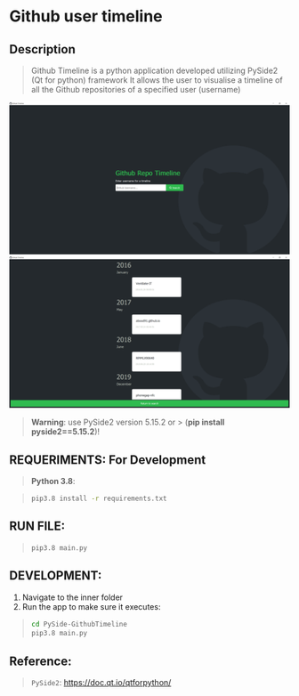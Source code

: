 # Github user timeline


## Description

> Github Timeline is a python application developed utilizing PySide2 (Qt for python) framework 
> It allows the user to visualise a timeline of all the Github repositories of a specified user (username)

![Serch View](/img/SearchView.png)
![Details View](/img/DetailsView.png)

> **Warning**: use PySide2 version 5.15.2 or > (**pip install pyside2==5.15.2**)!


## REQUERIMENTS: For Development
> **Python 3.8**:

> ```sh
> pip3.8 install -r requirements.txt
> ```


## RUN FILE:
> ```sh
> pip3.8 main.py
> ```

## DEVELOPMENT:

1. Navigate to the inner folder
2. Run the app to make sure it executes:

> ```sh
> cd PySide-GithubTimeline
> pip3.8 main.py
> ```


## Reference:
> `PySide2`: https://doc.qt.io/qtforpython/

